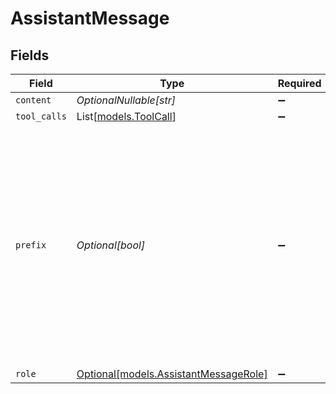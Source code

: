 # AssistantMessage


## Fields

| Field                                                                                                                                                                                                  | Type                                                                                                                                                                                                   | Required                                                                                                                                                                                               | Description                                                                                                                                                                                            |
| ------------------------------------------------------------------------------------------------------------------------------------------------------------------------------------------------------ | ------------------------------------------------------------------------------------------------------------------------------------------------------------------------------------------------------ | ------------------------------------------------------------------------------------------------------------------------------------------------------------------------------------------------------ | ------------------------------------------------------------------------------------------------------------------------------------------------------------------------------------------------------ |
| `content`                                                                                                                                                                                              | *OptionalNullable[str]*                                                                                                                                                                                | :heavy_minus_sign:                                                                                                                                                                                     | N/A                                                                                                                                                                                                    |
| `tool_calls`                                                                                                                                                                                           | List[[models.ToolCall](../models/toolcall.md)]                                                                                                                                                         | :heavy_minus_sign:                                                                                                                                                                                     | N/A                                                                                                                                                                                                    |
| `prefix`                                                                                                                                                                                               | *Optional[bool]*                                                                                                                                                                                       | :heavy_minus_sign:                                                                                                                                                                                     | Set this to `true` when adding an assistant message as prefix to condition the model response. The role of the prefix message is to force the model to start its answer by the content of the message. |
| `role`                                                                                                                                                                                                 | [Optional[models.AssistantMessageRole]](../models/assistantmessagerole.md)                                                                                                                             | :heavy_minus_sign:                                                                                                                                                                                     | N/A                                                                                                                                                                                                    |